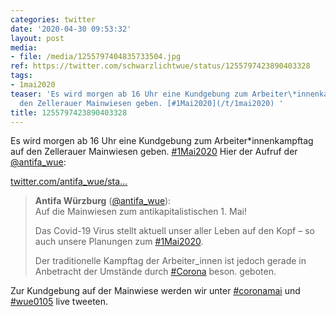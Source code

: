 ```yaml
---
categories: twitter
date: '2020-04-30 09:53:32'
layout: post
media:
- file: /media/1255797404835733504.jpg
ref: https://twitter.com/schwarzlichtwue/status/1255797423890403328
tags:
- 1mai2020
teaser: 'Es wird morgen ab 16 Uhr eine Kundgebung zum Arbeiter\*innenkampftag auf
  den Zellerauer Mainwiesen geben. [#1Mai2020](/t/1mai2020) '
title: 1255797423890403328
---
```

Es wird morgen ab 16 Uhr eine Kundgebung zum Arbeiter\*innenkampftag auf den Zellerauer Mainwiesen geben. [#1Mai2020](/t/1mai2020) 
Hier der Aufruf der [@antifa_wue](https://twitter.com/antifa_wue):

[twitter.com/antifa_wue/sta…](https://twitter.com/antifa_wue/status/1255809346237345792?s=19)
> <b>Antifa Würzburg</b> ([@antifa_wue](https://twitter.com/antifa_wue)):  
>Auf die Mainwiesen zum antikapitalistischen 1. Mai!  
>  
>  
>  
>Das Covid-19 Virus stellt aktuell unser aller Leben auf den Kopf – so auch unsere Planungen zum [#1Mai2020](/t/1mai2020).  
>  
>Der traditionelle Kampftag der Arbeiter_innen ist jedoch gerade in Anbetracht der Umstände durch [#Corona](/t/corona) beson. geboten.   


Zur Kundgebung auf der Mainwiese werden wir unter [#coronamai](/t/coronamai) und [#wue0105](/t/wue0105) live tweeten.